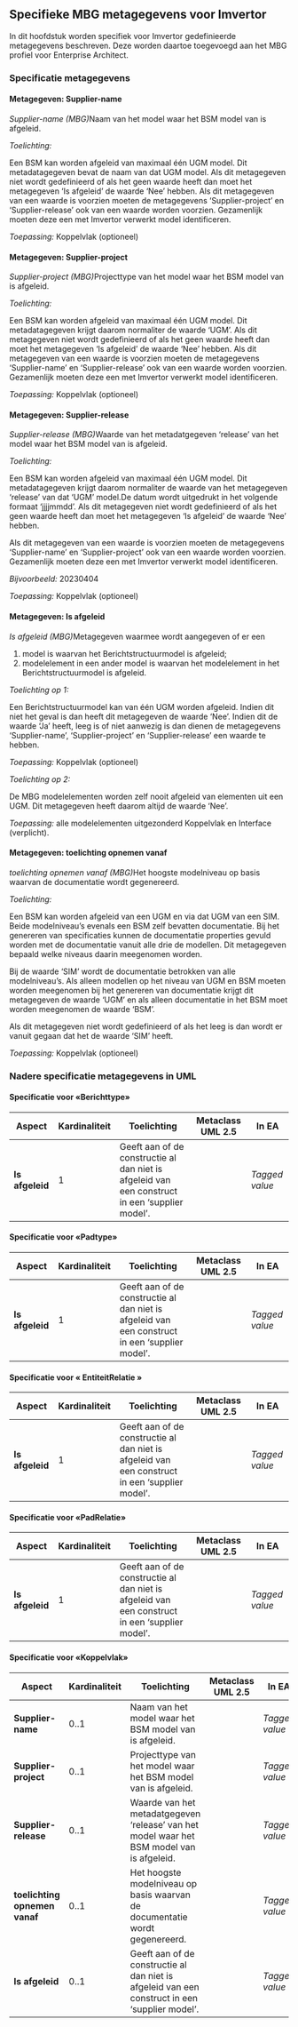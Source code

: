 ## Specifieke MBG metagegevens voor Imvertor

In dit hoofdstuk worden specifiek voor Imvertor gedefinieerde metagegevens beschreven. Deze worden daartoe toegevoegd aan het MBG profiel voor Enterprise Architect.

### Specificatie metagegevens 

#### Metagegeven: Supplier-name

<aside class="definition">
  <dfn data-lt="supplier-name-mbg">Supplier-name (MBG)</dfn>Naam van het model waar het BSM model van is afgeleid.
</aside>

_Toelichting:_

Een BSM kan worden afgeleid van maximaal één UGM model. Dit metadatagegeven bevat de naam van dat UGM model. Als dit metagegeven niet wordt gedefinieerd of als het geen waarde heeft dan moet het metagegeven ‘Is afgeleid’ de waarde ‘Nee’ hebben.
Als dit metagegeven van een waarde is voorzien moeten de metagegevens ‘Supplier-project’ en ‘Supplier-release’ ook van een waarde worden voorzien. Gezamenlijk moeten deze een met Imvertor verwerkt model identificeren.

_Toepassing:_ Koppelvlak (optioneel)

#### Metagegeven: Supplier-project

<aside class="definition">
  <dfn data-lt="supplier-project-mbg">Supplier-project (MBG)</dfn>Projecttype van het model waar het BSM model van is afgeleid.
</aside>

_Toelichting:_

Een BSM kan worden afgeleid van maximaal één UGM model. Dit metadatagegeven krijgt daarom normaliter de waarde ‘UGM’. Als dit metagegeven niet wordt gedefinieerd of als het geen waarde heeft dan moet het metagegeven ‘Is afgeleid’ de waarde ‘Nee’ hebben.
Als dit metagegeven van een waarde is voorzien moeten de metagegevens ‘Supplier-name’ en ‘Supplier-release’ ook van een waarde worden voorzien. Gezamenlijk moeten deze een met Imvertor verwerkt model identificeren.

_Toepassing:_ Koppelvlak (optioneel)

#### Metagegeven: Supplier-release

<aside class="definition">
  <dfn data-lt="supplier-release-mbg">Supplier-release (MBG)</dfn>Waarde van het metadatgegeven ‘release’ van het model waar het BSM model van is afgeleid.
</aside>

_Toelichting:_

Een BSM kan worden afgeleid van maximaal één UGM model. Dit metadatagegeven krijgt daarom normaliter de waarde van het metagegeven ‘release’ van dat ‘UGM’ model.De datum wordt uitgedrukt in het volgende formaat ‘jjjjmmdd’. Als dit metagegeven niet wordt gedefinieerd of als het geen waarde heeft dan moet het metagegeven ‘Is afgeleid’ de waarde ‘Nee’ hebben.

Als dit metagegeven van een waarde is voorzien moeten de metagegevens ‘Supplier-name’ en ‘Supplier-project’ ook van een waarde worden voorzien. Gezamenlijk moeten deze een met Imvertor verwerkt model identificeren.

_Bijvoorbeeld:_ 20230404

_Toepassing:_ Koppelvlak (optioneel)

#### Metagegeven: Is afgeleid

<aside class="definition">
  <dfn data-lt="is-afgeleid-mbg">Is afgeleid (MBG)</dfn>Metagegeven waarmee wordt aangegeven of er een

1.	model is waarvan het Berichtstructuurmodel is afgeleid;
2.	modelelement in een ander model is waarvan het modelelement in het Berichtstructuurmodel is afgeleid.
</aside>

_Toelichting op 1:_

Een Berichtstructuurmodel kan van één UGM worden afgeleid. Indien dit niet het geval is dan heeft dit metagegeven de waarde ‘Nee’. Indien dit de waarde ‘Ja’ heeft, leeg is of niet aanwezig is dan dienen de metagegevens ‘Supplier-name’, ‘Supplier-project’ en ‘Supplier-release’ een waarde te hebben.

_Toepassing:_ Koppelvlak (optioneel)

_Toelichting op 2:_

De MBG modelelementen worden zelf nooit afgeleid van elementen uit een UGM. Dit metagegeven heeft daarom altijd de waarde ‘Nee’.

_Toepassing:_ alle modelelementen uitgezonderd Koppelvlak en Interface (verplicht).

#### Metagegeven: toelichting opnemen vanaf

<aside class="definition">
  <dfn data-lt="toelichting-opnemen-vanaf-mng">toelichting opnemen vanaf (MBG)</dfn>Het hoogste modelniveau op basis waarvan de documentatie wordt gegenereerd.
</aside>

_Toelichting:_

Een BSM kan worden afgeleid van een UGM en via dat UGM van een SIM. Beide modelniveau’s evenals een BSM zelf bevatten documentatie. Bij het genereren van specificaties kunnen de documentatie properties gevuld worden met de documentatie vanuit alle drie de modellen. Dit metagegeven bepaald welke niveaus daarin meegenomen worden.

Bij de waarde ‘SIM’ wordt de documentatie betrokken van alle modelniveau’s. Als alleen modellen op het niveau van UGM en BSM moeten worden meegenomen bij het genereren van documentatie krijgt dit metagegeven de waarde ‘UGM’ en als alleen documentatie in het BSM moet worden meegenomen de waarde ‘BSM’.

Als dit metagegeven niet wordt gedefinieerd of als het leeg is dan wordt er vanuit gegaan dat het de waarde ‘SIM’ heeft.

_Toepassing:_ Koppelvlak (optioneel)

### Nadere specificatie metagegevens in UML

#### Specificatie voor «Berichttype»

| **Aspect** | **Kardinaliteit** | **Toelichting** | **Metaclass UML 2.5** | **In EA** |
| --- | --- | --- | --- | --- |
| **Is afgeleid** | 1 | Geeft aan of de constructie al dan niet is afgeleid van een construct in een ‘supplier model’. |  | _Tagged value_ |

#### Specificatie voor «Padtype»

| **Aspect** | **Kardinaliteit** | **Toelichting** | **Metaclass UML 2.5** | **In EA** |
| --- | --- | --- | --- | --- |
| **Is afgeleid** | 1 | Geeft aan of de constructie al dan niet is afgeleid van een construct in een ‘supplier model’. |  | _Tagged value_ |

#### Specificatie voor « EntiteitRelatie »

| **Aspect** | **Kardinaliteit** | **Toelichting** | **Metaclass UML 2.5** | **In EA** |
| --- | --- | --- | --- | --- |
| **Is afgeleid** | 1 | Geeft aan of de constructie al dan niet is afgeleid van een construct in een ‘supplier model’. |  | _Tagged value_ |

#### Specificatie voor «PadRelatie»

| **Aspect** | **Kardinaliteit** | **Toelichting** | **Metaclass UML 2.5** | **In EA** |
| --- | --- | --- | --- | --- |
| **Is afgeleid** | 1 | Geeft aan of de constructie al dan niet is afgeleid van een construct in een ‘supplier model’. |  | _Tagged value_ |

#### Specificatie voor «Koppelvlak»

| **Aspect** | **Kardinaliteit** | **Toelichting** | **Metaclass UML 2.5** | **In EA** |
| --- | --- | --- | --- | --- |
| **Supplier-name** | 0..1 | Naam van het model waar het BSM model van is afgeleid. |  | _Tagged value_ |
| **Supplier-project** | 0..1 | Projecttype van het model waar het BSM model van is afgeleid. |  | _Tagged value_ |
| **Supplier-release** | 0..1 | Waarde van het metadatgegeven ‘release’ van het model waar het BSM model van is afgeleid. |  | _Tagged value_ |
| **toelichting opnemen vanaf** | 0..1 | Het hoogste modelniveau op basis waarvan de documentatie wordt gegenereerd. |  | _Tagged value_ |
| **Is afgeleid** | 0..1 | Geeft aan of de constructie al dan niet is afgeleid van een construct in een ‘supplier model’. |  | _Tagged value_ |
